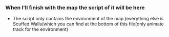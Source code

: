 ### When I'll finish with the map the script of it will be here
- The script only contains the environment of the map (everything else is Scuffed Walls(which you can find at the bottom of this file(only animate track for the environment)

